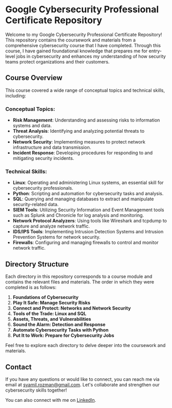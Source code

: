 # Google Cybersecurity Professional Certificate Repository

Welcome to my Google Cybersecurity Professional Certificate Repository! This repository contains the coursework and materials from a comprehensive cybersecurity course that I have completed. Through this course, I have gained foundational knowledge that prepares me for entry-level jobs in cybersecurity and enhances my understanding of how security teams protect organizations and their customers.

## Course Overview

This course covered a wide range of conceptual topics and technical skills, including:

### Conceptual Topics:

- **Risk Management**: Understanding and assessing risks to information systems and data.
- **Threat Analysis**: Identifying and analyzing potential threats to cybersecurity.
- **Network Security**: Implementing measures to protect network infrastructure and data transmission.
- **Incident Response**: Developing procedures for responding to and mitigating security incidents.

### Technical Skills:

- **Linux**: Operating and administering Linux systems, an essential skill for cybersecurity professionals.
- **Python**: Scripting and automation for cybersecurity tasks and analysis.
- **SQL**: Querying and managing databases to extract and manipulate security-related data.
- **SIEM Tools**: Utilizing Security Information and Event Management tools such as Splunk and Chronicle for log analysis and monitoring.
- **Network Protocol Analyzers**: Using tools like Wireshark and tcpdump to capture and analyze network traffic.
- **IDS/IPS Tools**: Implementing Intrusion Detection Systems and Intrusion Prevention Systems for network security.
- **Firewalls**: Configuring and managing firewalls to control and monitor network traffic.

## Directory Structure

Each directory in this repository corresponds to a course module and contains the relevant files and materials. The order in which they were completed is as follows:

1. **Foundations of Cybersecurity**
2. **Play It Safe: Manage Security Risks**
3. **Connect and Protect: Networks and Network Security**
4. **Tools of the Trade: Linux and SQL**
5. **Assets, Threats, and Vulnerabilities**
6. **Sound the Alarm: Detection and Response**
7. **Automate Cybersecurity Tasks with Python**
8. **Put It to Work: Prepare for Cybersecurity Jobs**

Feel free to explore each directory to delve deeper into the coursework and materials.

## Contact

If you have any questions or would like to connect, you can reach me via email at [syamil.rozman@gmail.com](mailto:syamil.rozman@gmail.com). Let's collaborate and strengthen our cybersecurity skills together!

You can also connect with me on [LinkedIn](https://www.linkedin.com/in/muhammad-syamil-rozman-29b519167).
